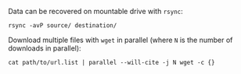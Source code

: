 Data can be recovered on mountable drive with `rsync`:

```
rsync -avP source/ destination/
```


Download multiple files with `wget` in parallel 
(where `N` is the number of downloads in parallel):

```
cat path/to/url.list | parallel --will-cite -j N wget -c {}
```
